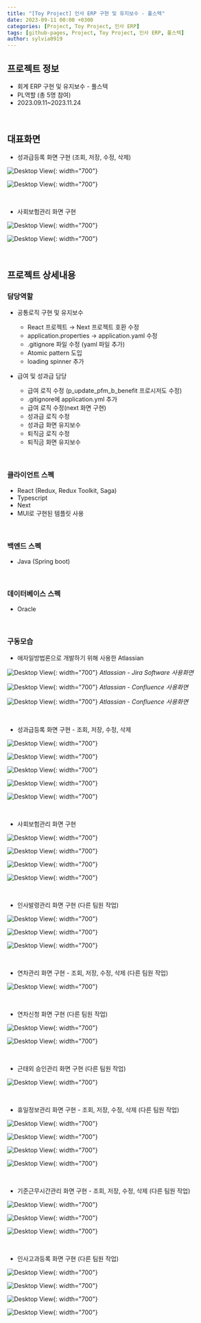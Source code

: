 ```yaml
---
title: "[Toy Project] 인사 ERP 구현 및 유지보수 - 풀스텍"
date: 2023-09-11 00:00 +0300
categories: [Project, Toy Project, 인사 ERP]
tags: [github-pages, Project, Toy Project, 인사 ERP, 풀스텍]
author: sylvia0919
---
```


## 프로젝트 정보
 - 회계 ERP 구현 및 유지보수 - 풀스텍
 - PL역할 (총 5명 참여)
 - 2023.09.11~2023.11.24

&nbsp;&nbsp;

## 대표화면
 - 성과급등록 화면 구현 (조회, 저장, 수정, 삭제)

 ![Desktop View](assets/img/posts/2023-09-11-인사-ERP-풀스텍/1.png){: width="700"}

 ![Desktop View](assets/img/posts/2023-09-11-인사-ERP-풀스텍/2.png){: width="700"}

&nbsp;&nbsp;

 - 사회보험관리 화면 구현

 ![Desktop View](assets/img/posts/2023-09-11-인사-ERP-풀스텍/3.png){: width="700"}

 ![Desktop View](assets/img/posts/2023-09-11-인사-ERP-풀스텍/4.png){: width="700"}

&nbsp;&nbsp;

## 프로젝트 상세내용

### 담당역할

 - 공통로직 구현 및 유지보수
    - React 프로젝트 → Next 프로젝트 호환 수정
    - application.properties → application.yaml 수정
    - .gitignore 파일 수정 (yaml 파일 추가)
    - Atomic pattern 도입
    - loading spinner 추가

 - 급여 및 성과급 담당
    - 급여 로직 수정
    (p_update_pfm_b_benefit 프로시저도 수정)
    - .gitignore에 application.yml 추가
    - 급여 로직 수정(next 화면 구현)
    - 성과급 로직 수정
    - 성과급 화면 유지보수
    - 퇴직금 로직 수정
    - 퇴직금 화면 유지보수

&nbsp;&nbsp;

### 클라이언트 스펙

 - React (Redux, Redux Toolkit, Saga)
 - Typescript
 - Next
 - MUI로 구현된 템플릿 사용

&nbsp;&nbsp;

### 백엔드 스펙

 - Java (Spring boot)

&nbsp;&nbsp;

### 데이터베이스 스펙

 - Oracle

&nbsp;&nbsp;

### 구동모습

 - 애자일방법론으로 개발하기 위해 사용한 Atlassian

 ![Desktop View](assets/img/posts/2023-09-11-인사-ERP-풀스텍/5.png){: width="700"}
 _Atlassian - Jira Software 사용화면_

 ![Desktop View](assets/img/posts/2023-09-11-인사-ERP-풀스텍/6.png){: width="700"}
 _Atlassian - Confluence 사용화면_

 ![Desktop View](assets/img/posts/2023-09-11-인사-ERP-풀스텍/7.png){: width="700"}
 _Atlassian - Confluence 사용화면_

 &nbsp;&nbsp;

 - 성과급등록 화면 구현 - 조회, 저장, 수정, 삭제

 ![Desktop View](assets/img/posts/2023-09-11-인사-ERP-풀스텍/8.png){: width="700"}

 ![Desktop View](assets/img/posts/2023-09-11-인사-ERP-풀스텍/9.png){: width="700"}

 ![Desktop View](assets/img/posts/2023-09-11-인사-ERP-풀스텍/10.png){: width="700"}

 ![Desktop View](assets/img/posts/2023-09-11-인사-ERP-풀스텍/11.png){: width="700"}

 ![Desktop View](assets/img/posts/2023-09-11-인사-ERP-풀스텍/12.png){: width="700"}

 &nbsp;&nbsp;

 - 사회보험관리 화면 구현

 ![Desktop View](assets/img/posts/2023-09-11-인사-ERP-풀스텍/13.png){: width="700"}

 ![Desktop View](assets/img/posts/2023-09-11-인사-ERP-풀스텍/14.png){: width="700"}

 ![Desktop View](assets/img/posts/2023-09-11-인사-ERP-풀스텍/15.png){: width="700"}

 ![Desktop View](assets/img/posts/2023-09-11-인사-ERP-풀스텍/16.png){: width="700"}

 &nbsp;&nbsp;

 - 인사발령관리 화면 구현 (다른 팀원 작업)

 ![Desktop View](assets/img/posts/2023-09-11-인사-ERP-풀스텍/17.png){: width="700"}

 ![Desktop View](assets/img/posts/2023-09-11-인사-ERP-풀스텍/18.png){: width="700"}

 ![Desktop View](assets/img/posts/2023-09-11-인사-ERP-풀스텍/19.png){: width="700"}

 &nbsp;&nbsp;

 - 연차관리 화면 구현 - 조회, 저장, 수정, 삭제 (다른 팀원 작업)

 ![Desktop View](assets/img/posts/2023-09-11-인사-ERP-풀스텍/20.png){: width="700"}

 &nbsp;&nbsp;

 - 연차신청 화면 구현 (다른 팀원 작업)

 ![Desktop View](assets/img/posts/2023-09-11-인사-ERP-풀스텍/21.png){: width="700"}

 ![Desktop View](assets/img/posts/2023-09-11-인사-ERP-풀스텍/22.png){: width="700"}

 &nbsp;&nbsp;

 - 근태외 승인관리 화면 구현 (다른 팀원 작업)

 ![Desktop View](assets/img/posts/2023-09-11-인사-ERP-풀스텍/23.png){: width="700"}

 &nbsp;&nbsp;

 - 휴일정보관리 화면 구현 - 조회, 저장, 수정, 삭제 (다른 팀원 작업)

 ![Desktop View](assets/img/posts/2023-09-11-인사-ERP-풀스텍/24.png){: width="700"}

 ![Desktop View](assets/img/posts/2023-09-11-인사-ERP-풀스텍/25.png){: width="700"}

 ![Desktop View](assets/img/posts/2023-09-11-인사-ERP-풀스텍/26.png){: width="700"}

 ![Desktop View](assets/img/posts/2023-09-11-인사-ERP-풀스텍/27.png){: width="700"}

 &nbsp;&nbsp;

 - 기준근무시간관리 화면 구현 - 조회, 저장, 수정, 삭제 (다른 팀원 작업)

 ![Desktop View](assets/img/posts/2023-09-11-인사-ERP-풀스텍/28.png){: width="700"}

 ![Desktop View](assets/img/posts/2023-09-11-인사-ERP-풀스텍/29.png){: width="700"}

 ![Desktop View](assets/img/posts/2023-09-11-인사-ERP-풀스텍/30.png){: width="700"}


 &nbsp;&nbsp;

 - 인사고과등록 화면 구현 (다른 팀원 작업)

 ![Desktop View](assets/img/posts/2023-09-11-인사-ERP-풀스텍/31.png){: width="700"}

 ![Desktop View](assets/img/posts/2023-09-11-인사-ERP-풀스텍/32.png){: width="700"}

 ![Desktop View](assets/img/posts/2023-09-11-인사-ERP-풀스텍/33.png){: width="700"}

 ![Desktop View](assets/img/posts/2023-09-11-인사-ERP-풀스텍/34.png){: width="700"}

 &nbsp;&nbsp;

<!-- ### 기타 자료
 - 인사 ERP 프로젝트 발표 ppt
  ![Desktop View](assets/img/posts/2023-09-11-인사-ERP-풀스텍/ppt/1.png){: width="700"}
  ![Desktop View](assets/img/posts/2023-09-11-인사-ERP-풀스텍/ppt/2.png){: width="700"}
  ![Desktop View](assets/img/posts/2023-09-11-인사-ERP-풀스텍/ppt/3.png){: width="700"}
  ![Desktop View](assets/img/posts/2023-09-11-인사-ERP-풀스텍/ppt/4.png){: width="700"}
  ![Desktop View](assets/img/posts/2023-09-11-인사-ERP-풀스텍/ppt/5.png){: width="700"}
  ![Desktop View](assets/img/posts/2023-09-11-인사-ERP-풀스텍/ppt/6.png){: width="700"}
  ![Desktop View](assets/img/posts/2023-09-11-인사-ERP-풀스텍/ppt/7.png){: width="700"}
  ![Desktop View](assets/img/posts/2023-09-11-인사-ERP-풀스텍/ppt/8.png){: width="700"}
  ![Desktop View](assets/img/posts/2023-09-11-인사-ERP-풀스텍/ppt/9.png){: width="700"}
  ![Desktop View](assets/img/posts/2023-09-11-인사-ERP-풀스텍/ppt/10.png){: width="700"}
  ![Desktop View](assets/img/posts/2023-09-11-인사-ERP-풀스텍/ppt/11.png){: width="700"}
  ![Desktop View](assets/img/posts/2023-09-11-인사-ERP-풀스텍/ppt/12.png){: width="700"}
  ![Desktop View](assets/img/posts/2023-09-11-인사-ERP-풀스텍/ppt/13.png){: width="700"}
  ![Desktop View](assets/img/posts/2023-09-11-인사-ERP-풀스텍/ppt/14.png){: width="700"}
  ![Desktop View](assets/img/posts/2023-09-11-인사-ERP-풀스텍/ppt/15.png){: width="700"}
  ![Desktop View](assets/img/posts/2023-09-11-인사-ERP-풀스텍/ppt/16.png){: width="700"}
  ![Desktop View](assets/img/posts/2023-09-11-인사-ERP-풀스텍/ppt/17.png){: width="700"}
  ![Desktop View](assets/img/posts/2023-09-11-인사-ERP-풀스텍/ppt/18.png){: width="700"}
  ![Desktop View](assets/img/posts/2023-09-11-인사-ERP-풀스텍/ppt/19.png){: width="700"}
  ![Desktop View](assets/img/posts/2023-09-11-인사-ERP-풀스텍/ppt/20.png){: width="700"}
  ![Desktop View](assets/img/posts/2023-09-11-인사-ERP-풀스텍/ppt/21.png){: width="700"}
  ![Desktop View](assets/img/posts/2023-09-11-인사-ERP-풀스텍/ppt/22.png){: width="700"}
  ![Desktop View](assets/img/posts/2023-09-11-인사-ERP-풀스텍/ppt/23.png){: width="700"} -->
